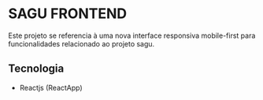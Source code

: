 # SAGU FRONTEND

Este projeto se referencia à uma nova interface responsiva mobile-first para funcionalidades relacionado ao projeto sagu.

## Tecnologia
* Reactjs (ReactApp)